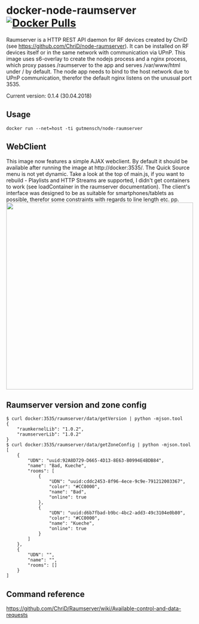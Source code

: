 # docker-node-raumserver [![Docker Pulls](https://img.shields.io/docker/pulls/gutmensch/node-raumserver.svg)](https://registry.hub.docker.com/u/gutmensch/node-raumserver/)

Raumserver is a HTTP REST API daemon for RF devices created by ChriD (see https://github.com/ChriD/node-raumserver). It can be installed on RF devices itself or in the same network with communication via UPnP. This image uses s6-overlay to create the nodejs process and a nginx process, which proxy passes /raumserver to the app and serves /var/www/html under / by default. The node app needs to bind to the host network due to UPnP communication, therefor the default nginx listens on the unusual port 3535.

Current version: 0.1.4 (30.04.2018)

## Usage
```
docker run --net=host -ti gutmensch/node-raumserver
```

## WebClient
This image now features a simple AJAX webclient. By default it should be available after running the image at http://docker:3535/. The Quick Source menu is not yet dynamic. Take a look at the top of main.js, if you want to rebuild - Playlists and HTTP Streams are supported, I didn't get containers to work (see loadContainer in the raumserver documentation). The client's interface was designed to be as suitable for smartphones/tablets as possible, therefor some constraints with regards to line length etc. pp.<br />
<img src="https://github.com/gutmensch/docker-node-raumserver/raw/master/images/screenshot.png" width="500" />

## Raumserver version and zone config
```
$ curl docker:3535/raumserver/data/getVersion | python -mjson.tool
{
    "raumkernelLib": "1.0.2",
    "raumserverLib": "1.0.2"
}
$ curl docker:3535/raumserver/data/getZoneConfig | python -mjson.tool
[
    {
        "UDN": "uuid:92A8D729-D665-4D13-8E63-B0994E4BDB84",
        "name": "Bad, Kueche",
        "rooms": [
            {
                "UDN": "uuid:cddc2453-8f96-4ece-9c9e-791212003367",
                "color": "#CC0000",
                "name": "Bad",
                "online": true
            },
            {
                "UDN": "uuid:d6b7fbad-b9bc-4bc2-add3-49c3104e0b80",
                "color": "#CC0000",
                "name": "Kueche",
                "online": true
            }
        ]
    },
    {
        "UDN": "",
        "name": "",
        "rooms": []
    }
]
```

## Command reference
https://github.com/ChriD/Raumserver/wiki/Available-control-and-data-requests
